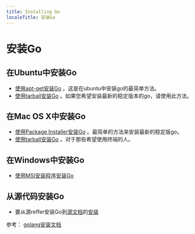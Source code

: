 ```yaml
---
title: Installing Go
localeTitle: 安装Go
---
```

# 安装Go

## 在Ubuntu中安装Go

*   [使用apt-get安装Go](https://guide.freecodecamp.org/go/installing-go/ubuntu-apt-get) 。这是在ubuntu中安装go的最简单方法。
*   [使用tarball安装Go](https://guide.freecodecamp.org/go/installing-go/ubuntu-tarball) 。如果您希望安装最新的稳定版本的go，请使用此方法。

## 在Mac OS X中安装Go

*   [使用Package Installer安装Go](https://guide.freecodecamp.org/go/installing-go/mac-package-installer) 。最简单的方法来安装最新的稳定版go。
*   [使用tarball安装Go](https://guide.freecodecamp.org/go/installing-go/mac-tarball) 。对于那些希望使用终端的人。

## 在Windows中安装Go

*   [使用MSI安装程序安装Go](https://guide.freecodecamp.org/go/installing-go/windows-installer)

## 从源代码安装Go

*   要从源reffer安装Go到[源文档](https://golang.org/doc/install/source)的[安装](https://golang.org/doc/install/source)

参考： [golang安装文档](https://golang.org/doc/install#install)